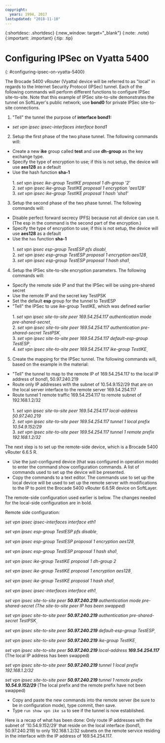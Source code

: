 ```yaml
---
copyright:
  years: 1994, 2017
lastupdated: "2018-11-10"
---
```


{:shortdesc: .shortdesc}
{:new_window: target="_blank"}
{:note: .note}
{:important: .important}
{:tip: .tip}

# Configuring IPSec on Vyatta 5400
{: #configuring-ipsec-on-vyatta-5400}

The Brocade 5400 vRouter (Vyatta) device will be referred to as "local" in regards to the Internet Security Protocol (IPSec) tunnel. Each of the following commands will perform different functions to configure IPSec site-to-site. Note that this example of IPSec site-to-site demonstrates the tunnel on SoftLayer's public network; use **bond0** for private IPSec site-to-site connections.

1. "Tell" the tunnel the purpose of **interface bond1:**

  * *set vpn ipsec ipsec-interfaces interface bond1*

2. Setup the first phase of the two phase tunnel. The following commands will:

  * Create a new **ike** group called **test** and use **dh-group** as the key exchange type.
  * Specify the type of encryption to use; if this is not setup, the device will use **aes128** as a default
  * Use the hash function **sha-1**<br/><br/>
  1\. *set vpn ipsec ike-group TestIKE proposal 1 dh-group '2'*<br/>
  2\. *set vpn ipsec ike-group TestIKE proposal 1 encryption 'aes128'*<br/>
  3\. *set vpn ipsec ike-group TestIKE proposal 1 hash 'sha1'*<br/>

3. Setup the second phase of the two phase tunnel. The following commands will:

  * Disable perfect forward secrecy (PFS) because not all device can use it. (The esp in the command is the second part of the encryption.)
  * Specify the type of encryption to use; if this is not setup, the device will use **aes128** as a default
  * Use the `has` function **sha-1**<br/><br/>
  1\. *set vpn ipsec esp-group TestESP pfs disabl۪*<br/>
  2\. *set vpn ipsec esp-group TestESP proposal 1 encryption aes128۪*<br/>
  3\. *set vpn ipsec esp-group TestESP proposal 1 hash sha1۪*<br/>

4. Setup the IPSec site-to-site encryption parameters. The following commands will:

  * Specify the remote side IP and that the IPSec will be using pre-shared secret
  * Use the remote IP and the secret key TestPSK
  * Set the default **esp** group for the tunnel to TestESP
  * "Tell" the IPSec to use ike-group TestIKE, which was defined earlier<br/><br/>
  1\. *set vpn ipsec site-to-site peer 169.54.254.117 authentication mode pre-shared-secret۪*<br/>
  2\. *set vpn ipsec site-to-site peer 169.54.254.117 authentication pre-shared-secret TestPSK۪*<br/>
  3\. *set vpn ipsec site-to-site peer 169.54.254.117 default-esp-group TestESP۪*<br/>
  4\. *set vpn ipsec site-to-site peer 169.54.254.117 ike-group TestIKE۪*<br/>

5. Create the mapping for the IPSec tunnel. The following commands will, based on the example in the material:

  * "Tell" the tunnel to map to the remote IP of 169.54.254.117 to the local IP address of bond1, 50.97.240.219
  * Route only IP addresses with the subnet of 10.54.9.152/29 that are on the local server interface to the remote server 169.54.254.117
  * Route tunnel 1 remote traffic 169.54.254.117 to remote subnet of 192.168.1.2/32<br/><br/>
  1\. *set vpn ipsec site-to-site peer 169.54.254.117 local-address ۪50.97.240.219*<br/>
  2\. *set vpn ipsec site-to-site peer 169.54.254.117 tunnel 1 local prefix 10.54.9.152/29*<br/>
  3\. *set vpn ipsec site-to-site peer 169.54.254.117 tunnel 1 remote prefix 192.168.1.2/32*<br/>

The next step is to set up the remote-side device, which is a Brocade 5400 vRouter 6.6.5 R.

  * Use the just-configured device (that was configured in operation mode) to enter the command show configuration commands. A list of commands used to set up the device will be presented.
  * Copy the commands to a text editor. The commands use to set up the local device will be used to set up the remote server with modifications to the IP to point the Brocade 5400 vRouter 6.6.5R device on SoftLayer.

The remote-side configuration used earlier is below. The changes needed for the local-side configuration are in bold.

Remote side configuration:

*set vpn ipsec ipsec-interfaces interface eth1*

*set vpn ipsec esp-group TestESP pfs disable۪*

*set vpn ipsec esp-group TestESP proposal 1 encryption aes128۪*

*set vpn ipsec esp-group TestESP proposal 1 hash sha1۪*

*set vpn ipsec ike-group TestIKE proposal 1 dh-group 2*

*set vpn ipsec ike-group TestIKE proposal 1 encryption aes128۪*

*set vpn ipsec ike-group TestIKE proposal 1 hash sha1۪*

*set vpn ipsec ipsec-interfaces interface eth1۪*

*set vpn ipsec site-to-site peer **50.97.240.219** authentication mode pre-shared-secret (The site-to-site peer IP has been swapped)*

*set vpn ipsec site-to-site peer **50.97.240.219** authentication pre-shared-secret TestPSK۪*

*set vpn ipsec site-to-site peer **50.97.240.219** default-esp-group TestESP۪*

*set vpn ipsec site-to-site peer **50.97.240.219** ike-group TestIKE۪*

*set vpn ipsec site-to-site peer **50.97.240.219** local-address **169.54.254.117*** (The local IP address has been swapped)

*set vpn ipsec site-to-site peer **50.97.240.219** tunnel 1 local prefix 192.168.1.2/32*

*set vpn ipsec site-to-site peer **50.97.240.219** tunnel 1 remote prefix **10.54.9.152/29*** (The local prefix and the remote prefix have not been swapped)

* Copy and paste the new commands into the remote server (be sure to be in configuration mode), type commit, then save.
* Type `run show vpn ike sa` to see if the tunnel is now established.

Here is a recap of what has been done: Only route IP addresses with the subnet of '10.54.9.152/29' that reside on the local interface (bond1, 50.97.240.219) to only 192.168.1.2/32 subnets on the remote service residing in the interface with the IP address of 169.54.254.117.
